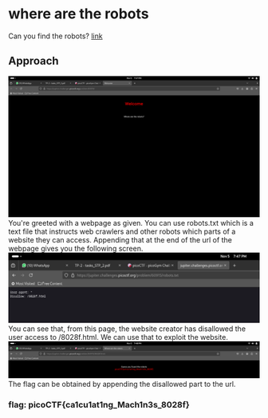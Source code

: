 # where are the robots
Can you find the robots? [link](https://jupiter.challenges.picoctf.org/problem/60915/)

## Approach
![](./images/robots1.png)
You're greeted with a webpage as given. You can use robots.txt which is a text file that instructs web crawlers and other robots which parts of a website they can access. Appending that at the end of the url of the webpage gives you the following screen.
![](./images/robots2.png)
You can see that, from this page, the website creator has disallowed the user access to /8028f.html. We can use that to exploit the website.
![](./images/robots3.png)
The flag can be obtained by appending the disallowed part to the url. 

### flag: picoCTF{ca1cu1at1ng_Mach1n3s_8028f}
